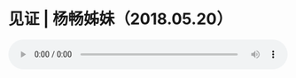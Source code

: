 # 见证 | 杨畅姊妹（2018.05.20）

<audio style="width: 100%;" preload="false" controls controlslist="nodownload"><source src="//cdn.simai.ml/audio/mp3/old/24999.mp3" type="audio/mpeg">Your browser does not support the audio element.</audio>


